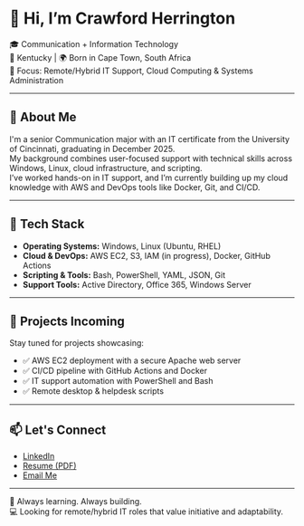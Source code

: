 # 👋 Hi, I’m Crawford Herrington

🎓 Communication + Information Technology  
📍 Kentucky | 🌍 Born in Cape Town, South Africa  
🎯 Focus: Remote/Hybrid IT Support, Cloud Computing & Systems Administration  

---

## 🚀 About Me

I'm a senior Communication major with an IT certificate from the University of Cincinnati, graduating in December 2025.  
My background combines user-focused support with technical skills across Windows, Linux, cloud infrastructure, and scripting.  
I’ve worked hands-on in IT support, and I’m currently building up my cloud knowledge with AWS and DevOps tools like Docker, Git, and CI/CD.

---

## 🧰 Tech Stack

- **Operating Systems:** Windows, Linux (Ubuntu, RHEL)
- **Cloud & DevOps:** AWS EC2, S3, IAM (in progress), Docker, GitHub Actions
- **Scripting & Tools:** Bash, PowerShell, YAML, JSON, Git
- **Support Tools:** Active Directory, Office 365, Windows Server

---

## 📁 Projects Incoming

Stay tuned for projects showcasing:
- ✅ AWS EC2 deployment with a secure Apache web server  
- ✅ CI/CD pipeline with GitHub Actions and Docker  
- ✅ IT support automation with PowerShell and Bash  
- ✅ Remote desktop & helpdesk scripts  

---

## 📫 Let's Connect

- [LinkedIn](https://www.linkedin.com/in/crawfordherrington)
- [Resume (PDF)](https://drive.google.com/file/d/1QkQ-M-M1M-IBkubCYr2trZQXRCj-zynY/view?usp=sharing)
- [Email Me](mailto:crawfordherrington@gmail.com)

---

🧠 Always learning. Always building.  
💻 Looking for remote/hybrid IT roles that value initiative and adaptability.
